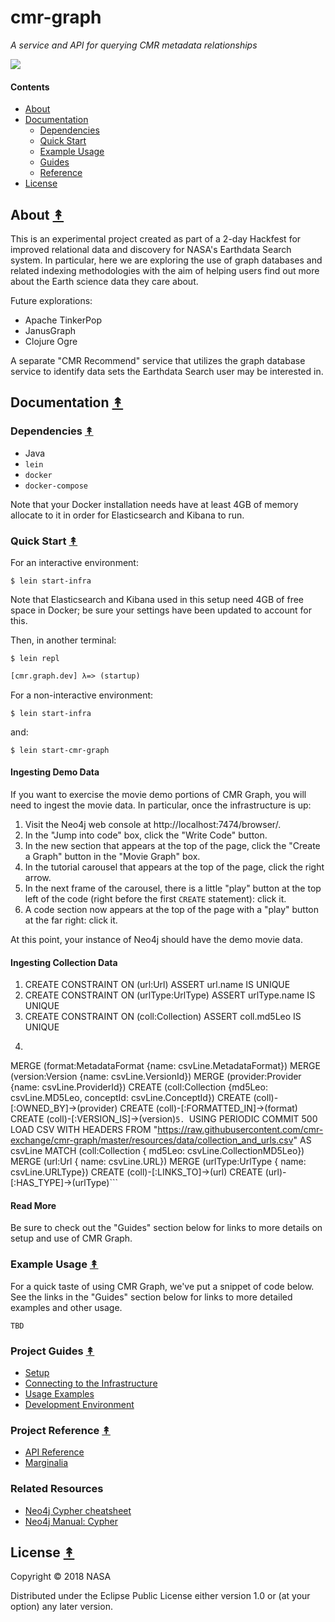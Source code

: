 # cmr-graph

*A service and API for querying CMR metadata relationships*

[![][logo]][logo]


#### Contents

* [About](#about-)
* [Documentation](#documentation-)
  * [Dependencies](#dependencies-)
  * [Quick Start](#quick-start-)
  * [Example Usage](#example-usage-)
  * [Guides](#guides-)
  * [Reference](#reference-)
* [License](#license-)


## About [&#x219F;](#contents)

This is an experimental project created as part of a 2-day Hackfest for
improved relational data and discovery for NASA's Earthdata Search system.
In particular, here we are exploring the use of graph databases and related
indexing methodologies with the aim of helping users find out more about the
Earth science data they care about.

Future explorations:

* Apache TinkerPop
* JanusGraph
* Clojure Ogre

A separate "CMR Recommend" service that utilizes the graph database service
to identify data sets the Earthdata Search user may be interested in.


## Documentation [&#x219F;](#contents)

### Dependencies [&#x219F;](#contents)

* Java
* `lein`
* `docker`
* `docker-compose`

Note that your Docker installation needs have at least 4GB of memory allocate
to it in order for Elasticsearch and Kibana to run.


### Quick Start [&#x219F;](#contents)

For an interactive environment:
```
$ lein start-infra
```

Note that Elasticsearch and Kibana used in this setup need 4GB of free space
in Docker; be sure your settings have been updated to account for this.

Then, in another terminal:
```
$ lein repl
```
```clj
[cmr.graph.dev] λ=> (startup)
```

For a non-interactive environment:
```
$ lein start-infra
```
and:
```
$ lein start-cmr-graph
```

#### Ingesting Demo Data

If you want to exercise the movie demo portions of CMR Graph, you will need to
ingest the movie data. In particular, once the infrastructure is up:

1. Visit the Neo4j web console at http://localhost:7474/browser/.
1. In the "Jump into code" box, click the "Write Code" button.
1. In the new section that appears at the top of the page, click the "Create
   a Graph" button in the "Movie Graph" box.
1. In the tutorial carousel that appears at the top of the page, click the
   right arrow.
1. In the next frame of the carousel, there is a little "play" button at the
   top left of the code (right before the first `CREATE` statement): click it.
1. A code section now appears at the top of the page with a "play" button at
   the far right: click it.

At this point, your instance of Neo4j should have the demo movie data.

#### Ingesting Collection Data

1.  CREATE CONSTRAINT ON (url:Url) ASSERT url.name IS UNIQUE
2.  CREATE CONSTRAINT ON (urlType:UrlType) ASSERT urlType.name IS UNIQUE
3.  CREATE CONSTRAINT ON (coll:Collection) ASSERT coll.md5Leo IS UNIQUE
4.  ```LOAD CSV WITH HEADERS FROM "https://raw.githubusercontent.com/cmr-exchange/cmr-graph/master/resources/data/collections.csv" AS csvLine
MERGE (format:MetadataFormat {name: csvLine.MetadataFormat})
MERGE (version:Version {name: csvLine.VersionId})
MERGE (provider:Provider {name: csvLine.ProviderId})
CREATE (coll:Collection {md5Leo: csvLine.MD5Leo, conceptId: csvLine.ConceptId})
CREATE (coll)-[:OWNED_BY]->(provider)
CREATE (coll)-[:FORMATTED_IN]->(format)
CREATE (coll)-[:VERSION_IS]->(version)```
5.  ```USING PERIODIC COMMIT 500
LOAD CSV WITH HEADERS FROM "https://raw.githubusercontent.com/cmr-exchange/cmr-graph/master/resources/data/collection_and_urls.csv" AS csvLine
MATCH (coll:Collection { md5Leo: csvLine.CollectionMD5Leo})
MERGE (url:Url { name: csvLine.URL})
MERGE (urlType:UrlType { name: csvLine.URLType})
CREATE (coll)-[:LINKS_TO]->(url)
CREATE (url)-[:HAS_TYPE]->(urlType)```

#### Read More

Be sure to check out the "Guides" section below for links to more details on
setup and use of CMR Graph.


### Example Usage [&#x219F;](#contents)

For a quick taste of using CMR Graph, we've put a snippet of code below.
See the links in the "Guides" section below for links to more detailed examples
and other usage.

```
TBD
```


### Project Guides [&#x219F;](#contents)

* [Setup][setup-docs]
* [Connecting to the Infrastructure][connecting-docs]
* [Usage Examples][usage-docs]
* [Development Environment][dev-docs]


### Project Reference [&#x219F;](#contents)

* [API Reference][api-docs]
* [Marginalia][marginalia-docs]


### Related Resources

* [Neo4j Cypher cheatsheet][cheatsheet]
* [Neo4j Manual: Cypher][cypher]


## License [&#x219F;](#contents)

Copyright © 2018 NASA

Distributed under the Eclipse Public License either version 1.0 or (at
your option) any later version.


<!-- Named page links below: /-->

[logo]: https://avatars2.githubusercontent.com/u/32934967?s=200&v=4
[api-docs]: http://cmr-exchange.github.io/cmr-graph/current/
[marginalia-docs]: http://cmr-exchange.github.io/cmr-graph/current/marginalia.html
[setup-docs]: http://cmr-exchange.github.io/cmr-graph/current/0500-setup.html
[connecting-docs]: http://cmr-exchange.github.io/cmr-graph/current/0750-connecting.html
[usage-docs]: http://cmr-exchange.github.io/cmr-graph/current/1000-usage.html
[dev-docs]: http://cmr-exchange.github.io/cmr-graph/current/2000-dev.html
[cypher]: https://neo4j.com/docs/developer-manual/current/cypher/
[cheatsheet]: https://neo4j.com/docs/cypher-refcard/current/
